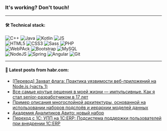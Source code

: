 ### It's working? Don't touch!

---

#### 🛠️ Technical stack:

![C++](https://img.shields.io/badge/C++-informational?logo=c%2B%2B&style=flat&logoColor=white&color=9C033A)
![Java](https://img.shields.io/badge/Java-informational?logo=java&style=flat&logoColor=white&color=007396)
![Kotlin](https://img.shields.io/badge/Kotlin-informational?logo=Kotlin&style=flat&logoColor=white&color=0095D5)
![JS](https://img.shields.io/badge/JS-informational?logo=javaScript&style=flat&logoColor=black&color=F7Df1E) <br>
![HTML5](https://img.shields.io/badge/HTML5-informational?logo=html5&style=flat&logoColor=white&color=E34F26)
![CSS3](https://img.shields.io/badge/CSS3-informational?logo=css3&style=flat&logoColor=white&color=157286)
![Sass](https://img.shields.io/badge/Saas-informational?logo=sass&style=flat&logoColor=white&color=hotpink)
![PHP](https://img.shields.io/badge/PHP-informational?logo=php&style=flat&logoColor=white&color=777BB4) <br>
![WebPAck](https://img.shields.io/badge/WebPack-informational?logo=webPack&style=flat&logoColor=white&color=FF6F00)
![Bootstrap](https://img.shields.io/badge/Bootstrap-informational?logo=Bootstrap&style=flat&logoColor=white&color=7952B3)
![MySQL](https://img.shields.io/badge/MySQL-informational?logo=MySQL&style=flat&logoColor=white&color=00f) <br>
![NodeJS](https://img.shields.io/badge/NodeJS-informational?logo=node.js&style=flat&logoColor=white&color=43853D)
![Spring](https://img.shields.io/badge/Spring-informational?logo=Spring&style=flat&logoColor=white&color=0A9EDC)
![Angular](https://img.shields.io/badge/Vue-informational?logo=vue.js&style=flat&logoColor=white&color=red)
![Git](https://img.shields.io/badge/Git-informational?logo=git&style=flat&logoColor=white&color=darkorange)

___

#### 💬 Latest posts from habr.com:

<!-- BLOG-POST-LIST:START -->
- [[Перевод] Захват флага: Практика уязвимости веб-приложений на Node.js &lpar;часть 1&rpar;](https://habr.com/ru/post/667926/?utm_source=habrahabr&utm_medium=rss&utm_campaign=667926)
- [Все самые крутые решения в моей жизни — импульсивные. Как я стал senior-разработчиком в 17 лет](https://habr.com/ru/post/667878/?utm_source=habrahabr&utm_medium=rss&utm_campaign=667878)
- [Пример описания многослойной архитектуры, основанной на использовании наборов подслоёв и иерархии моделей данных](https://habr.com/ru/post/667922/?utm_source=habrahabr&utm_medium=rss&utm_campaign=667922)
- [Академия Аналитиков Авито: новый набор](https://habr.com/ru/post/667892/?utm_source=habrahabr&utm_medium=rss&utm_campaign=667892)
- [Переход с 1С: УПП на 1C:ERP: Подсистема поддержки пользователей при внедрении 1С:ERP](https://habr.com/ru/post/667912/?utm_source=habrahabr&utm_medium=rss&utm_campaign=667912)
<!-- BLOG-POST-LIST:END -->
